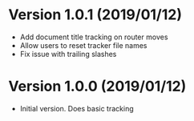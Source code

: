 # Version 1.0.1 (2019/01/12)

- Add document title tracking on router moves
- Allow users to reset tracker file names
- Fix issue with trailing slashes

# Version 1.0.0 (2019/01/12)

- Initial version. Does basic tracking
